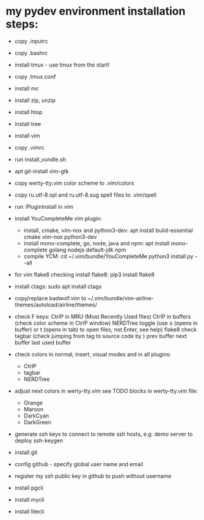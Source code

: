 my pydev environment installation steps:
========================================

- copy .inputrc
- copy .bashrc
- install tmux - use tmux from the start!
- copy .tmux.conf
- install mc
- install zip, unzip
- install htop
- install tree
- install vim
- copy .vimrc
- run install_vundle.sh
- apt git-install vim-gtk
- copy werty-tty.vim color scheme to .vim/colors
- copy ru.utf-8.spl and ru.utf-8.sug spell files to .vim/spell
- run :PluginInstall in vim
- install YouCompleteMe vim plugin:
	- install, cmake, vim-nox and python3-dev:
	  	apt install build-essential cmake vim-nox python3-dev
	- install mono-complete, go, node, java and npm:
	  	apt install mono-complete golang nodejs default-jdk npm
	- compile YCM:
	 	cd ~/.vim/bundle/YouCompleteMe
		python3 install.py --all

- for vim flake8 checking install flake8:
	pip3 install flake8
- install ctags:
	sudo apt install ctags
- copy/replace badwolf.vim to
	~/.vim/bundle/vim-airline-themes/autoload/airline/themes/

- check F keys:
	<F2> CtrlP in MRU (Most Recently Used files)
	<F3> CtrlP in buffers (check color scheme in CtrlP window)
	<F4> NERDTree toggle (use o (opens in buffer) or t (opens in tab)
		 to open files, not Enter, see help)
	<F7> flake8 check
	<F8> tagbar (check jumping from tag to source code by <Enter>)
	<F9> prev buffer
	<F10> next buffer
	<F11> last used buffer
- check colors in normal, insert, visual modes and in all plugins:
	- CtrlP
	- tagbar
	- NERDTree
- adjust next colors in werty-tty.vim see TODO blocks in werty-tty.vim file:
	- Orange
	- Maroon
	- DarkCyan
	- DarkGreen


- generate ssh keys to connect to remote ssh hosts, e.g. demo server to deploy
  	ssh-keygen
- install git
- config github - specify global user name and email
- register my ssh public key in github to push without username

- install pgcli
- install mycli
- install litecli


